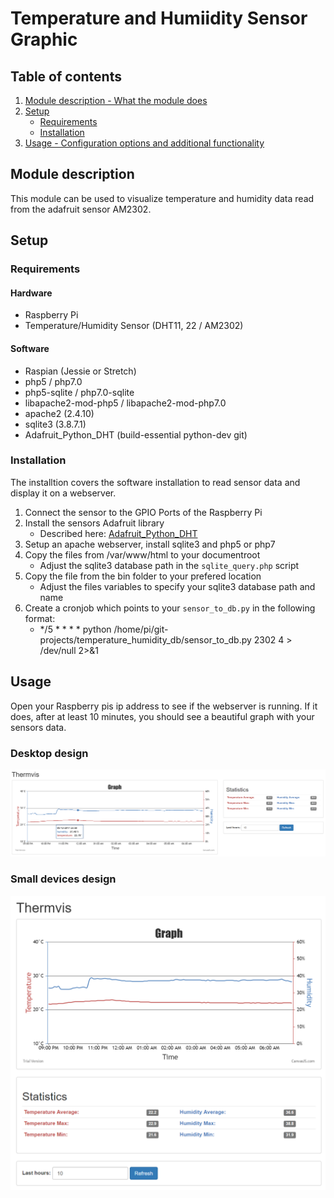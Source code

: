 # Temperature and Humiidity Sensor Graphic

## Table of contents

1. [Module description - What the module does](#module-description)
2. [Setup](#setup)
    * [Requirements](#requirements)
    * [Installation](#Installation)
3. [Usage - Configuration options and additional functionality](#usage)

## Module description

This module can be used to visualize temperature and humidity data read from the adafruit sensor AM2302.

## Setup

### Requirements
#### Hardware
* Raspberry Pi
* Temperature/Humidity Sensor (DHT11, 22 / AM2302)

#### Software
* Raspian (Jessie or Stretch)
* php5 / php7.0
* php5-sqlite / php7.0-sqlite
* libapache2-mod-php5 / libapache2-mod-php7.0
* apache2 (2.4.10)
* sqlite3 (3.8.7.1)
* Adafruit_Python_DHT (build-essential python-dev git)

### Installation
The installtion covers the software installation to read sensor data and display it on a webserver.
1. Connect the sensor to the GPIO Ports of the Raspberry Pi
2. Install the sensors Adafruit library
    * Described here: [Adafruit_Python_DHT](https://github.com/adafruit/Adafruit_Python_DHT)
3. Setup an apache webserver, install sqlite3 and php5 or php7
4. Copy the files from /var/www/html to your documentroot
    * Adjust the sqlite3 database path in the `sqlite_query.php` script
5. Copy the file from the bin folder to your prefered location
    * Adjust the files variables to specify your sqlite3 database path and name
6. Create a cronjob which points to your `sensor_to_db.py` in the following format:
    * */5 * * * * python /home/pi/git-projects/temperature_humidity_db/sensor_to_db.py 2302 4 > /dev/null 2>&1

## Usage

Open your Raspberry pis ip address to see if the webserver is running. If it does, after at least 10 minutes, you should see a beautiful graph with your sensors data.

### Desktop design
![Desktop design](examples/thermvis_desktop_example.PNG)

### Small devices design
![Small device design](examples/thermvis_small_device_example.PNG)


